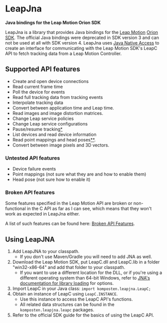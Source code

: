 # LeapJna

**Java bindings for the Leap Motion Orion SDK**

LeapJna is a library that provides Java bindings for the [Leap Motion](https://www.leapmotion.com/) [Orion SDK](https://developer.leapmotion.com/get-started). The official Java bindings were deprecated in SDK version 3 and can not be used at all with SDK version 4. LeapJna uses [Java Native Access](https://github.com/java-native-access/jna) to create an interface for communicating with the Leap Motion SDK's LeapC API to fetch tracking data from a Leap Motion Controller.

## Supported API features
* Create and open device connections
* Read current frame time
* Poll the device for events
* Read full tracking data from tracking events
* Interpolate tracking data
* Convert between application time and Leap time.
* Read images and image distortion matrices.
* Change Leap service policies
* Change Leap service configurations
* Pause/resume tracking[*](#broken-api-features)
* List devices and read device information
* Read point mappings and head poses[**](#untested-api-features).
* Convert between image pixels and 3D vectors.

### Untested API features
* Device failure events
* Point mappings (not sure what they are and how to enable them)
* Head pose (not sure how to enable it)

### Broken API features
Some features specified in the Leap Motion API are broken or non-functional in the C API as far as I can see,
which means that they won't work as expected in LeapJna either.

A list of such features can be found here: [Broken API Features](BROKEN_API_FEATURES.md).

## Using LeapJNA
1. Add LeapJNA to your classpath.
    * If you don't use Maven/Gradle you will need to add JNA as well.
2. Download the Leap Motion SDK, put LeapC.dll and LeapC.lib in a folder "win32-x86-64" and add that folder to your classpath.
    * If you want to use a different location for the DLL, or if you're using a different operating system than 64-bit Windows, refer to [JNA's documentation for library loading](http://java-native-access.github.io/jna/5.5.0/javadoc/com/sun/jna/NativeLibrary.html) for options.
3. Import LeapC in your Java class: `import komposten.leapjna.LeapC;`
4. Obtain an instance of LeapC using `LeapC.INSTANCE`.
    * Use this instance to access the LeapC API's functions.
    * All related data structures can be found in the `komposten.leapjna.leapc` packages.
5. Refer to the official SDK guide for the basics of using the LeapC API.